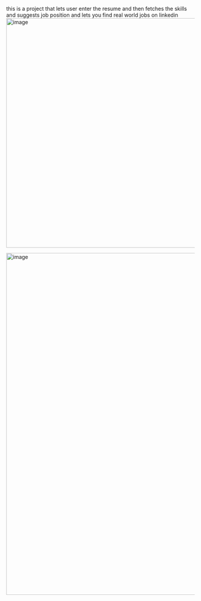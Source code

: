 this is a project that lets user enter the resume and then fetches the skills and suggests job position and lets you find real world jobs on linkedin
<img width="1268" height="613" alt="image" src="https://github.com/user-attachments/assets/cb241296-6cbc-47e6-861d-95d223af0ddf" />

<img width="1703" height="913" alt="image" src="https://github.com/user-attachments/assets/0045dc19-8e07-468b-ba7b-3cfdd26bba53" />
